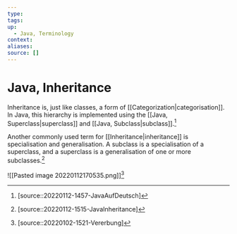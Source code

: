 ```yaml
---
type:
tags: 
up:
  - Java, Terminology
context:
aliases:
source: []
---
```


# Java, Inheritance

Inheritance is, just like classes, a form of [[Categorization|categorisation]]. In Java, this hierarchy is implemented using the [[Java, Superclass|superclass]] and [[Java, Subclass|subclass]].[^1]

Another commonly used term for [[Inheritance|inheritance]] is specialisation and generalisation. A subclass is a specialisation of a superclass, and a superclass is a generalisation of one or more subclasses.[^2]

![[Pasted image 20220112170535.png]][^3]

[^1]: [source::20220112-1457-JavaAufDeutsch]
[^2]: [source::20220112-1515-JavaInheritance]
[^3]: [source::20220102-1521-Vererbung]
